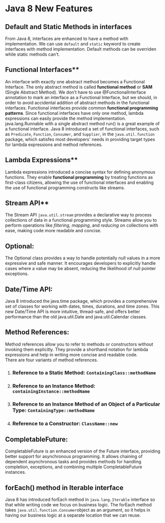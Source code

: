 # Java 8 New Features

## Default and Static Methods in interfaces
From Java 8, interfaces are enhanced to have a method with implementation. We can use `default` and `static` keyword to create interfaces with method implementation. Default methods can be overriden while static methods can't.

## Functional Interfaces**
An interface with exactly one abstract method becomes a Functional Interface. The only abstract method is called **functional method** or  **SAM** (Single Abstract Method). We don’t have to use @FunctionalInterface annotation to mark an interface as a Functional Interface, but we should, in order to avoid accidental addition of abstract methods in the functional interfaces. Functional interfaces provide common **functional programming patterns**. Since functional interfaces have only one method, lambda expressions can easily provide the method implementation.
java.lang.Runnable with a single abstract method run() is a great example of a functional interface.
Java 8 introduced a set of functional interfaces, such as `Predicate`, `Function`, `Consumer`, and `Supplier`, in the `java.util.function` package, which satisfes most developers' needs in providing target types for lambda expressions and method references.

## Lambda Expressions**
Lambda expressions introduced a concise syntax for defining anonymous functions. They enable **functional programming** by treating functions as first-class citizens, allowing the use of functional interfaces and enabling the use of functional programming constructs like streams.
    
## Stream API**
The Stream API `java.util.stream` provides a declarative way to process collections of data in a functional programming style. Streams allow you to perform operations like *filtering*, *mapping*, and *reducing* on collections with ease, making code more readable and concise.
    
## Optional:
The Optional class provides a way to handle potentially null values in a more expressive and safe manner. It encourages developers to explicitly handle cases where a value may be absent, reducing the likelihood of null pointer exceptions.
    
## Date/Time API:
Java 8 introduced the java.time package, which provides a comprehensive set of classes for working with dates, times, durations, and time zones. This new Date/Time API is more intuitive, thread-safe, and offers better performance than the old java.util.Date and java.util.Calendar classes.
    
## Method References: 
Method references allow you to refer to methods or constructors without invoking them explicitly. They provide a shorthand notation for lambda expressions and help in writing more concise and readable code.   
There are four variants of method references.

 1. ### Reference to a Static Method: `ContainingClass::methodName`
 2. ### Reference to an Instance Method: `containingInstance::methodName`
 3. ### Reference to an Instance Method of an Object of a Particular Type: `ContainingType::methodName`
 4. ### Reference to a Constructor: `ClassName::new`

    
## CompletableFuture: 
CompletableFuture is an enhanced version of the Future interface, providing better support for asynchronous programming. It allows chaining of dependent asynchronous tasks and provides methods for handling completion, exceptions, and combining multiple CompletableFuture instances.

## forEach() method in Iterable interface
Java 8 has introduced forEach method in `java.lang.Iterable` interface so that while writing code we focus on business logic. The forEach method takes `java.util.function.Consumer`object as an argument, so it helps in having our business logic at a separate location that we can reuse.
<!--stackedit_data:
eyJoaXN0b3J5IjpbLTI5NDA4NTIwLC0xMDU2Njk0NjE4LC03ND
Y4Mjk1MTgsLTY5NzEzMzM0NSwtMTc0ODMwODg0LC0xNTUzNjQz
NDkwLDQ1MTkxODQ4MCwtMTIzMzI4OTY1LC0yMzkwMjAyMjksMT
A1ODcxNTU5NSwzMjQzNDIxNDEsNzg1NzY0OTMsLTE3MDM2MjUw
NTEsMzM1Nzg5MywtMTE2Mzc2NTcxNywtMTM4OTA3MzE5NSw4NT
E3NDc0MDAsLTE4MTQwMjM1NiwtMTcwMjE2NTkzOSwyMDkzMTA2
NjI3XX0=
-->